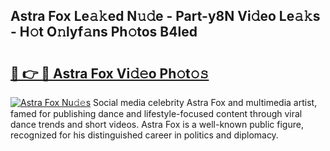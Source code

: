 ## Astra Fox Le𝚊𝚔ed N𝚞𝚍e - Part-y8N Vi𝚍eo Le𝚊𝚔s - H𝚘t O𝚗lyf𝚊ns Ph𝚘tos B4led

# <h2><a href="http://hf3g88.feru.top/?c=Astra+Fox">🔗 👉 🔴 Astra Fox Vi𝚍𝚎o Ph𝚘t𝚘𝚜</a></h2>

[![Astra Fox Nu𝚍𝚎s](https://i.imgur.com/0TWrTi3.gif)](http://hf3g88.feru.top/?c=Astra+Fox)
Social media celebrity Astra Fox and multimedia artist, famed for publishing dance and lifestyle-focused content through viral dance trends and short videos. Astra Fox is a well-known public figure, recognized for his distinguished career in politics and diplomacy. 
